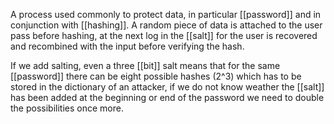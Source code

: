 A process used commonly to protect data, in particular [[password]] and in conjunction with [[hashing]].
A random piece of data is attached to the user pass before hashing, at the next log in the [[salt]] for the user is recovered and recombined with the input before verifying the hash.

If we add salting, even a three [[bit]] salt means that for the same [[password]] there can be eight possible hashes (2^3) which has to be stored in the dictionary of an attacker, if we do not know weather the [[salt]] has been added at the beginning or end of the password we need to double the possibilities once more.
